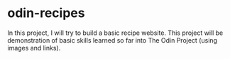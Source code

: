 # odin-recipes
In this project, I will try to build a basic recipe website. This project will be demonstration of basic skills learned so far into The Odin Project (using images and links). 
